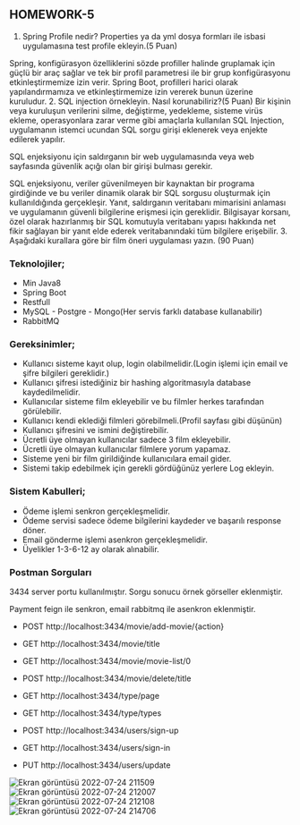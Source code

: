 ## **HOMEWORK-5**
1. Spring Profile nedir? Properties ya da yml dosya formları ile isbasi uygulamasına test
profile ekleyin.(5 Puan)

Spring, konfigürasyon özelliklerini sözde profiller halinde gruplamak için güçlü bir araç sağlar ve tek bir profil parametresi ile bir grup konfigürasyonu etkinleştirmemize izin verir. Spring Boot, profilleri harici olarak yapılandırmamıza ve etkinleştirmemize izin vererek bunun üzerine kuruludur.
2. SQL injection örnekleyin. Nasıl korunabiliriz?(5 Puan)
   Bir kişinin veya kuruluşun verilerini silme, değiştirme, yedekleme, sisteme virüs ekleme, operasyonlara zarar verme gibi amaçlarla kullanılan SQL Injection, uygulamanın istemci ucundan SQL sorgu girişi eklenerek veya enjekte edilerek yapılır.

SQL enjeksiyonu için saldırganın bir web uygulamasında veya web sayfasında güvenlik açığı olan bir girişi bulması gerekir.

SQL enjeksiyonu, veriler güvenilmeyen bir kaynaktan bir programa girdiğinde ve bu veriler dinamik olarak bir SQL sorgusu oluşturmak için kullanıldığında gerçekleşir. Yanıt, saldırganın veritabanı mimarisini anlaması ve uygulamanın güvenli bilgilerine erişmesi için gereklidir. Bilgisayar korsanı, özel olarak hazırlanmış bir SQL komutuyla veritabanı yapısı hakkında net fikir sağlayan bir yanıt elde ederek veritabanındaki tüm bilgilere erişebilir.
3. Aşağıdaki kurallara göre bir film öneri uygulaması yazın. (90 Puan)

### **Teknolojiler;**
* Min Java8
* Spring Boot
* Restfull
* MySQL - Postgre - Mongo(Her servis farklı database kullanabilir)
* RabbitMQ

### **Gereksinimler;**

* Kullanıcı sisteme kayıt olup, login olabilmelidir.(Login işlemi için email ve şifre bilgileri
gereklidir.)
* Kullanıcı şifresi istediğiniz bir hashing algoritmasıyla database kaydedilmelidir.
* Kullanıcılar sisteme film ekleyebilir ve bu filmler herkes tarafından görülebilir.
* Kullanıcı kendi eklediği filmleri görebilmeli.(Profil sayfası gibi düşünün)
* Kullanıcı şifresini ve ismini değiştirebilir.
* Ücretli üye olmayan kullanıcılar sadece 3 film ekleyebilir.
* Ücretli üye olmayan kullanıcılar filmlere yorum yapamaz.
* Sisteme yeni bir film girildiğinde kullanıcılara email gider.
* Sistemi takip edebilmek için gerekli gördüğünüz yerlere Log ekleyin.

### **Sistem Kabulleri;**

* Ödeme işlemi senkron gerçekleşmelidir.
* Ödeme servisi sadece ödeme bilgilerini kaydeder ve başarılı response döner.
* Email gönderme işlemi asenkron gerçekleşmelidir.
* Üyelikler 1-3-6-12 ay olarak alınabilir.

### **Postman Sorguları** ##

3434 server portu kullanılmıştır. Sorgu sonucu örnek görseller eklenmiştir.

Payment feign ile senkron, email rabbitmq ile asenkron eklenmiştir.

- POST http://localhost:3434/movie/add-movie/{action}
- GET http://localhost:3434/movie/title
- GET http://localhost:3434/movie/movie-list/0
- POST http://localhost:3434/movie/delete/title

- GET http://localhost:3434/type/page
- GET http://localhost:3434/type/types

- POST http://localhost:3434/users/sign-up
- GET http://localhost:3434/users/sign-in
- PUT http://localhost:3434/users/update

![Ekran görüntüsü 2022-07-24 211509](https://user-images.githubusercontent.com/72973798/180662278-f6213345-7dc4-4d9f-8fb3-a1a2f06b3e6a.png)
![Ekran görüntüsü 2022-07-24 212007](https://user-images.githubusercontent.com/72973798/180662280-d9fd3447-966e-481e-b149-afaf3d2d64f5.png)
![Ekran görüntüsü 2022-07-24 212108](https://user-images.githubusercontent.com/72973798/180662281-ea114857-f548-4145-b62d-764fcc566f8a.png)
![Ekran görüntüsü 2022-07-24 214706](https://user-images.githubusercontent.com/72973798/180662282-8bf1a871-3081-4331-ab3b-526ad1d91596.png)
